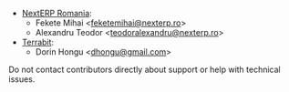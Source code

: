 - [NextERP Romania](https://www.nexterp.ro):
  - Fekete Mihai \<<feketemihai@nexterp.ro>\>
  - Alexandru Teodor \<<teodoralexandru@nexterp.ro>\>
- [Terrabit](https://www.terrabit.ro):
  - Dorin Hongu \<<dhongu@gmail.com>\>

Do not contact contributors directly about support or help with
technical issues.
